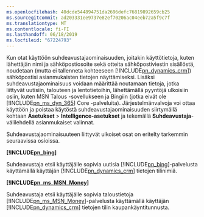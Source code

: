 ```yaml
---
ms.openlocfilehash: 40dcde544894751da2696defc76819892659cb25
ms.sourcegitcommit: ad203331ee9737e82ef70206ac04eeb72a5f9c7f
ms.translationtype: MT
ms.contentlocale: fi-FI
ms.lasthandoff: 06/18/2019
ms.locfileid: "67224793"
---
```

Kun otat käyttöön suhdeavustajaominaisuuden, joitakin käyttötietoja, kuten lähettäjän nimi ja sähköpostiosoite sekä otteita sähköpostiviestin sisällöstä, noudetaan (mutta ei tallenneta kohteeseen [!INCLUDE[pn_dynamics_crm](pn-dynamics-crm.md)]) sähköpostisi asianmukaisten tietojen näyttämiseksi. Lisäksi suhdeavustajaominaisuus voidaan määrittää noutamaan tietoja, jotka liittyvät uutisiin, talouteen ja lentotietoihin, lähettämällä pyyntöjä ulkoisiin osiin, kuten MSN Talous -sovellukseen ja Bingiin (jotka eivät ole [!INCLUDE[pn_ms_dyn_365](pn-ms-dyn-365.md)] Core -palveluita). Järjestelmänvalvoja voi ottaa käyttöön ja poistaa käytöstä suhdeavustajaominaisuuden siirtymällä kohtaan **Asetukset** > **Intelligence-asetukset** ja tekemällä **Suhdeavustaja**-välilehdellä asianmukaiset valinnat.  
  
 Suhdeavustajaominaisuuteen liittyvät ulkoiset osat on eritelty tarkemmin seuraavissa osioissa.  
  
 **[!INCLUDE[pn_bing](pn-bing.md)]**  
  
 Suhdeavustaja etsii käyttäjälle sopivia uutisia [!INCLUDE[pn_bing](pn-bing.md)]-palvelusta käyttämällä käyttäjän [!INCLUDE[pn_dynamics_crm](pn-dynamics-crm.md)] tietojen tilinimiä.  
  
 **[!INCLUDE[pn_ms_MSN_Money](pn-ms-msn-money.md)]**  
  
 Suhdeavustaja etsii käyttäjälle sopivia taloustietoja [!INCLUDE[pn_ms_MSN_Money](pn-ms-msn-money.md)]-palvelusta käyttämällä käyttäjän [!INCLUDE[pn_dynamics_crm](pn-dynamics-crm.md)] tietojen tilin kaupankäyntitunnusta.